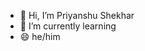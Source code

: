 - 👋 Hi, I’m Priyanshu Shekhar
- 🌱 I’m currently learning
- 😄 he/him

<!---
priyanshushe/priyanshushe is a ✨ special ✨ repository because its `README.md` (this file) appears on your GitHub profile.
You can click the Preview link to take a look at your changes.
--->

